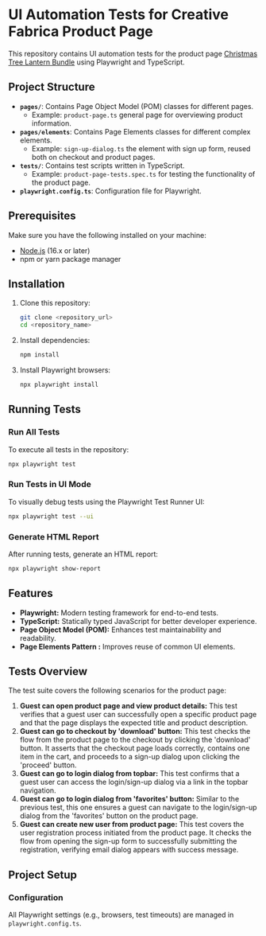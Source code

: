 
# UI Automation Tests for Creative Fabrica Product Page

This repository contains UI automation tests for the product page [Christmas Tree Lantern Bundle](https://www.creativefabrica.com/product/christmas-tree-lantern-bundle/) using Playwright and TypeScript.

## Project Structure

- **`pages/`**: Contains Page Object Model (POM) classes for different pages.
    - Example: `product-page.ts` general page for overviewing product information.
- **`pages/elements`**: Contains Page Elements classes for different complex elements.
  - Example: `sign-up-dialog.ts` the element with sign up form, reused both on checkout and product pages.
- **`tests/`**: Contains test scripts written in TypeScript.
    - Example: `product-page-tests.spec.ts` for testing the functionality of the product page.
- **`playwright.config.ts`**: Configuration file for Playwright.

## Prerequisites

Make sure you have the following installed on your machine:
- [Node.js](https://nodejs.org/) (16.x or later)
- npm or yarn package manager

## Installation

1. Clone this repository:
   ```bash
   git clone <repository_url>
   cd <repository_name>
   ```

2. Install dependencies:
   ```bash
   npm install
   ```

3. Install Playwright browsers:
   ```bash
   npx playwright install
   ```

## Running Tests

### Run All Tests
To execute all tests in the repository:
```bash
npx playwright test
```

### Run Tests in UI Mode
To visually debug tests using the Playwright Test Runner UI:
```bash
npx playwright test --ui
```

### Generate HTML Report
After running tests, generate an HTML report:
```bash
npx playwright show-report
```

## Features

- **Playwright:** Modern testing framework for end-to-end tests.
- **TypeScript:** Statically typed JavaScript for better developer experience.
- **Page Object Model (POM):** Enhances test maintainability and readability.
- **Page Elements Pattern :** Improves reuse of common UI elements.

## Tests Overview

The test suite covers the following scenarios for the product page:
1. **Guest can open product page and view product details:** This test verifies that a guest user can successfully open a specific product page and that the page displays the expected title and product description.
2. **Guest can go to checkout by 'download' button:** This test checks the flow from the product page to the checkout by clicking the 'download' button. It asserts that the checkout page loads correctly, contains one item in the cart, and proceeds to a sign-up dialog upon clicking the 'proceed' button.
3. **Guest can go to login dialog from topbar:** This test confirms that a guest user can access the login/sign-up dialog via a link in the topbar navigation.
4. **Guest can go to login dialog from 'favorites' button:** Similar to the previous test, this one ensures a guest can navigate to the login/sign-up dialog from the 'favorites' button on the product page.
5. **Guest can create new user from product page:** This test covers the user registration process initiated from the product page. It checks the flow from opening the sign-up form to successfully submitting the registration, verifying email dialog appears with success message.

## Project Setup

### Configuration
All Playwright settings (e.g., browsers, test timeouts) are managed in `playwright.config.ts`.
